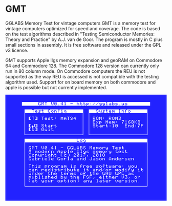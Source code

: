 # GMT
GGLABS Memory Test for vintage computers
GMT is a memory test for vintage computers optimized for speed and coverage. The code is based on the test algorithms described in
"Testing Semiconductor Memories: Theory and Practice" by A.J. van de Goor. 
The program is mostly in C plus small sections in assembly. It is free software and released under the GPL v3 license.

GMT supports Apple IIgs memory expansion and geoRAM on Commodore 64 and Commodore 128. The Commodore 128 version can currently only run in 80 column mode.
On Commodore computers the REU is not supported as the way REU is accessed is not compatible with the testing algorithm used.
Support for on board memory on both commodore and apple is possible but not currently implemented.

![alt text](screenshots/gmt-0.41_2gs.png "GMT running on Apple IIgs")
